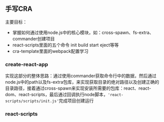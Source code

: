 ## 手写CRA

主要目标：

* 掌握如何通过使用node.js中的核心模块，如：cross-spawn、fs-extra、commander创建项目
* react-scripts里面的五个命令 init build start eject等等
* cra-template里面的webpack配置学习

### create-react-app

实现这部分的整体思路：通过使用commander获取命令行中的数据，然后通过node.js中的path以及fs-extra包库，来实现获取目录的绝对路径以及创建正确的目录路径，接着通过cross-spawn来实现安装所需要的包库：react、react-dom、react-scripts，最后通过回调执行node脚本，`'react-scripts/scripts/init.js'`完成项目创建运行

### react-scripts
